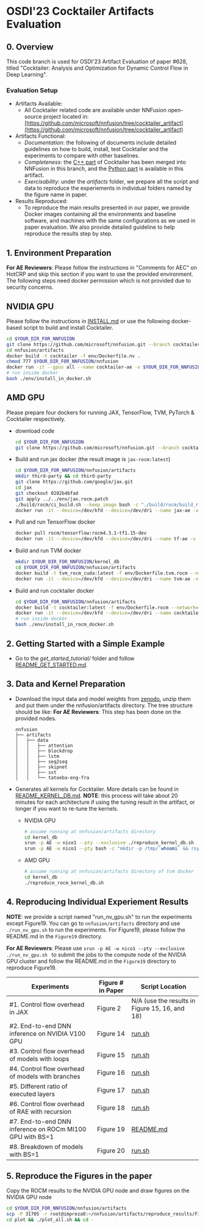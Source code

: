 # OSDI'23 Cocktailer Artifacts Evaluation

## 0. Overview
This code branch is used for OSDI'23 Artifact Evaluation of paper #628, titled "Cocktailer: Analysis and Optimization for Dynamic Control Flow in Deep Learning".

### Evaluation Setup
* Artifacts Available:
    * All Cocktailer related code are available under NNFusion open-source project located in: [https://github.com/microsoft/nnfusion/tree/cocktailer_artifact](https://github.com/microsoft/nnfusion/tree/cocktailer_artifact)
* Artifacts Functional:
    * *Documentation*: the following of documents include detailed guidelines on how to build, install, test Cocktailer and the experiments to compare with other baselines.
    * *Completeness*: the [C++ part](..) of Cocktailer has been merged into NNFusion in this branch, and the [Python part](ast_analyzer) is available in this artifact.
    * *Exercisability*: under the *artifacts* folder, we prepare all the script and data to reproduce the experiements in individual folders named by the figure name in paper.
* Results Reproduced:
    * To reproduce the main results presented in our paper, we provide Docker images containing all the environments and baseline software, and machines with the same configurations as we used in paper evaluation. We also provide detailed guideline to help reproduce the results step by step. 

## 1. Environment Preparation

**For AE Reviewers**:
Please follow the instructions in "Comments for AEC" on HotCRP and skip this section if you want to use the provided environment. The following steps need docker permission which is not provided due to security concerns.

## NVIDIA GPU
Please follow the instructions in [INSTALL.md](INSTALL.md) or use the following docker-based script to build and install Cocktailer.
```bash
cd $YOUR_DIR_FOR_NNFUSION
git clone https://github.com/microsoft/nnfusion.git --branch cocktailer_artifact --single-branch
cd nnfusion/artifacts
docker build -t cocktailer -f env/Dockerfile.nv .
chmod 777 $YOUR_DIR_FOR_NNFUSION/nnfusion
docker run -it --gpus all --name cocktailer-ae -v $YOUR_DIR_FOR_NNFUSION/nnfusion:/root/nnfusion --shm-size="32g" -w /root/nnfusion/artifacts cocktailer:latest /bin/bash
# run inside docker
bash ./env/install_in_docker.sh
```

## AMD GPU
Please prepare four dockers for running JAX, TensorFlow, TVM, PyTorch \& Cocktailer respectively.
* download code
    ```bash
    cd $YOUR_DIR_FOR_NNFUSION
    git clone https://github.com/microsoft/nnfusion.git --branch cocktailer_artifact --single-branch
    ```
* Build and run jax docker (the result image is `jax-rocm:latest`)
    ```bash
    cd $YOUR_DIR_FOR_NNFUSION/nnfusion/artifacts
    mkdir third-party && cd third-party
    git clone https://github.com/google/jax.git
    cd jax
    git checkout 0282b4bfad
    git apply ../../env/jax.rocm.patch
    ./build/rocm/ci_build.sh --keep_image bash -c "./build/rocm/build_rocm.sh"
    docker run -it --device=/dev/kfd --device=/dev/dri --name jax-ae -v $YOUR_DIR_FOR_NNFUSION/nnfusion:/root/nnfusion -w /root/nnfusion/artifacts -e ARTIFACT_ROOT=/root/nnfusion/artifacts jax-rocm:latest /bin/bash
    ```
* Pull and run TensorFlow docker
    ```bash
    docker pull rocm/tensorflow:rocm4.3.1-tf1.15-dev
    docker run -it --device=/dev/kfd --device=/dev/dri --name tf-ae -v $YOUR_DIR_FOR_NNFUSION/nnfusion:/root/nnfusion -w /root/nnfusion/artifacts -e ARTIFACT_ROOT=/root/nnfusion/artifacts rocm/tensorflow:rocm4.3.1-tf1.15-dev /bin/bash
    ```
* Build and run TVM docker
    ```bash
    mkdir $YOUR_DIR_FOR_NNFUSION/kernel_db
    cd $YOUR_DIR_FOR_NNFUSION/nnfusion/artifacts
    docker build -t tvm_rocm_cuda:latest -f env/Dockerfile.tvm.rocm --network=host .
    docker run -it --device=/dev/kfd --device=/dev/dri --name tvm-ae -v $YOUR_DIR_FOR_NNFUSION/kernel_db:/root/.cache/nnfusion -v $YOUR_DIR_FOR_NNFUSION/nnfusion:/root/nnfusion -w /root/nnfusion/artifacts -e ARTIFACT_ROOT=/root/nnfusion/artifacts tvm_rocm_cuda /bin/bash
    ```
* Build and run cocktailer docker
    ```bash
    cd $YOUR_DIR_FOR_NNFUSION/nnfusion/artifacts
    docker build -t cocktailer:latest -f env/Dockerfile.rocm --network=host .
    docker run -it --device=/dev/kfd --device=/dev/dri --name cocktailer-ae -v $YOUR_DIR_FOR_NNFUSION/kernel_db:/root/.cache/nnfusion -v $YOUR_DIR_FOR_NNFUSION/nnfusion:/root/nnfusion -w /root/nnfusion/artifacts -e ARTIFACT_ROOT=/root/nnfusion/artifacts cocktailer /bin/bash
    # run inside docker
    bash ./env/install_in_rocm_docker.sh
    ```

## 2. Getting Started with a Simple Example

* Go to the *get_started_tutorial/* folder and follow [README_GET_STARTED.md](get_started_tutorial/README_GET_STARTED.md).


## 3. Data and Kernel Preparation
* Download the input data and model weights from [zenodo](https://doi.org/10.5281/zenodo.7856472), unzip them and put them under the nnfusion/artifacts directory. The tree structure should be like:
    **For AE Reviewers**: This step has been done on the provided nodes.
    ```
    nnfusion
    ├── artifacts
    │   ├── data
    │   │   ├── attention
    │   │   ├── blockdrop
    │   │   ├── lstm
    │   │   ├── seq2seq
    │   │   ├── skipnet
    │   │   ├── sst
    │   │   └── tatoeba-eng-fra
    ```

* Generates all kernels for Cocktailer. More details can be found in [README_KERNEL_DB.md](kernel_db/README_KERNEL_DB.md).
    **NOTE**: this process will take about 20 minutes for each architecture if using the tuning result in the artifact, or longer if you want to re-tune the kernels.
    * NVIDIA GPU
        ```bash
        # assume running at nnfusion/artifacts directory
        cd kernel_db
        srun -p AE -w nico1 --pty --exclusive ./reproduce_kernel_db.sh
        srun -p AE -w nico1 --pty bash -c "mkdir -p /tmp/`whoami` && rsync -avz nico0:~/.cache/nnfusion/* /tmp/`whoami`/"
        ```
    * AMD GPU
        ```bash
        # assume running at nnfusion/artifacts directory of tvm docker
        cd kernel_db
        ./reproduce_rocm_kernel_db.sh
        ```

## 4. Reproducing Individual Experiement Results
**NOTE**: we provide a script named "run_nv_gpu.sh" to run the experiments except Figure19. You can go to `nnfusion/artifacts` directory and use `./run_nv_gpu.sh` to run the experiments. For Figure19, please follow the README.md in the `Figure19` directory.

**For AE Reviewers**: Please use `srun -p AE -w nico1 --pty --exclusive ./run_nv_gpu.sh ` to submit the jobs to the compute node of the NVIDIA GPU cluster and follow the README.md in the `Figure19` directory to reproduce Figure19.

| Experiments   | Figure # in Paper |  Script Location |
| -----------     | -----------  |  ----------- |
| #1. Control flow overhead in JAX | Figure 2 | N/A (use the results in Figure 15, 16, and 18) |
| #2. End-to-end DNN inference on NVIDIA V100 GPU | Figure 14 | [run.sh](Figure14/run.sh) |
| #3. Control flow overhead of models with loops | Figure 15 | [run.sh](Figure15/run.sh) |
| #4. Control flow overhead of models with branches | Figure 16 | [run.sh](Figure16/run.sh) |
| #5. Different ratio of executed layers | Figure 17 | [run.sh](Figure17/run.sh) |
| #6. Control flow overhead of RAE with recursion | Figure 18 | [run.sh](Figure18/run.sh) |
| #7. End-to-end DNN inference on ROCm MI100 GPU with BS=1 | Figure 19 | [README.md](Figure19/README.md) |
| #8. Breakdown of models with BS=1 | Figure 20 | [run.sh](Figure20/run.sh)|

## 5. Reproduce the Figures in the paper
Copy the ROCM results to the NVIDIA GPU node and draw figures on the NVIDIA GPU node

```bash
cd $YOUR_DIR_FOR_NNFUSION/nnfusion/artifacts
scp -P 31705 -r root@impreza0:~/nnfusion/artifacts/reproduce_results/Figure19 reproduce_results 
cd plot && ./plot_all.sh && cd - 
```